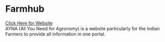 # Farmhub
<a href="https://gopi456.github.io/Farmhub/"> Click Here for Website</a>
<br>
AYNA (All You Need for Agronomy) is a website particularly for the Indian Farmers to provide all information in one portal.
